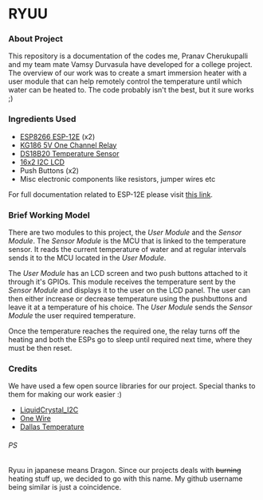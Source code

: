 **RYUU**
=========

### **About Project**
This repository is a documentation of the codes me, Pranav Cherukupalli and my team mate Vamsy Durvasula have developed for a college project.
The overview of our work was to create a smart immersion heater with a user module that can help remotely control the temperature until which water can be heated to.
The code probably isn't the best, but it sure works ;)

### **Ingredients Used**

* [ESP8266 ESP-12E](http://amzn.in/2BH7R6l) (x2)
* [KG186 5V One Channel Relay](http://amzn.in/6Ym1z7B)
* [DS18B20 Temperature Sensor](http://amzn.in/a15qQW3)
* [16x2 I2C LCD](http://amzn.in/dAuNAGC)
* Push Buttons (x2)
* Misc electronic components like resistors, jumper wires etc

For full documentation related to ESP-12E please visit [this link](https://github.com/nodemcu/nodemcu-devkit-v1.0).

### **Brief Working Model**
There are two modules to this project, the _User Module_ and the _Sensor Module_. The _Sensor Module_ is the MCU that is linked to the temperature sensor. It reads the current temperature of water and at regular intervals sends it to the MCU located in the _User Module_.

The _User Module_ has an LCD screen and two push buttons attached to it through it's GPIOs. This module receives the temperature sent by the _Sensor Module_ and displays it to the user on the LCD panel. The user can then either increase or decrease temperature using the pushbuttons and leave it at a temperature of his choice. The _User Module_ sends the _Sensor Module_ the user required temperature.

Once the temperature reaches the required one, the relay turns off the heating and both the ESPs go to sleep until required next time, where they must be then reset.

### **Credits**
We have used a few open source libraries for our project.
Special thanks to them for making our work easier :)

* [LiquidCrystal_I2C](https://github.com/marcoschwartz/LiquidCrystal_I2C)
* [One Wire](https://github.com/PaulStoffregen/OneWire)
* [Dallas Temperature](https://github.com/milesburton/Arduino-Temperature-Control-Library)

###### _PS_
Ryuu in japanese means Dragon. Since our projects deals with ~~burning~~ heating stuff up, we decided to go with this name. My github username being similar is just a coincidence.   
